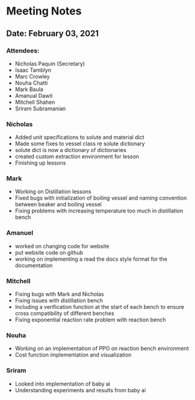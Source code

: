 # Meeting Notes

## Date: February 03, 2021

### Attendees:

* Nicholas Paquin (Secretary)
* Isaac Tamblyn
* Marc Crowley
* Nouha Chatti
* Mark Baula
* Amanual Dawit
* Mitchell Shahen
* Sriram Subramanian

### Nicholas
* Added unit specifications to solute and material dict
* Made some fixes to vessel class re solute dictionary
* solute dict is now a dictionary of dictionaries
* created custom extraction environment for lesson
* Finishing up lessons

### Mark
* Working on Distillation lessons
* Fixed bugs with initialization of boiling vessel and naming convention between beaker and boiling vessel
* Fixing problems with increasing temperature too much in distillation bench

### Amanuel
* worked on changing code for website
* put website code on github
* working on implementing a read the docs style format for the documentation

### Mitchell
* Fixing bugs with Mark and Nicholas
* Fixing issues with distillation bench
* Including a verification function at the start of each bench to ensure cross compatibility of different benches
* Fixing exponential reaction rate problem with reaction bench

### Nouha
* Working on an implementation of PPO on reaction bench environment
* Cost function implementation and visualization

### Sriram
* Looked into implementation of baby ai
* Understanding experiments and results from baby ai